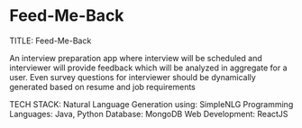# Feed-Me-Back

TITLE: Feed-Me-Back

An interview preparation app where interview will be scheduled and interviewer will provide feedback which will be analyzed in aggregate for a user. Even survey questions for interviewer should be dynamically generated based on resume and job requirements
   
TECH STACK: Natural Language Generation using: SimpleNLG
            Programming Languages: Java, Python
            Database: MongoDB
            Web Development: ReactJS
           
